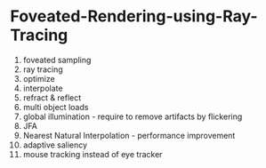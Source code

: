 # Foveated-Rendering-using-Ray-Tracing

1. foveated sampling
2. ray tracing
3. optimize
4. interpolate
5. refract & reflect
6. multi object loads
7. global illumination - require to remove artifacts by flickering
8. JFA
9. Nearest Natural Interpolation - performance improvement
10. adaptive saliency
11. mouse tracking instead of eye tracker
